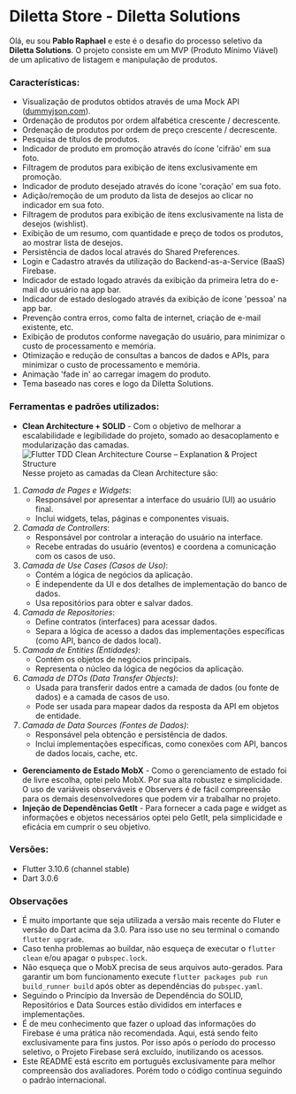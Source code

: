 #  Diletta Store - Diletta Solutions
Olá, eu sou **Pablo Raphael** e este é o desafio do processo seletivo da **Diletta Solutions**.
O projeto consiste em um MVP (Produto Mínimo Viável) de um aplicativo de listagem e manipulação de produtos.

### **Características**:
* Visualização de produtos obtidos através de uma Mock API ([dummyjson.com](https://dummyjson.com/)).
* Ordenação de produtos por ordem alfabética crescente / decrescente.
* Ordenação de produtos por ordem de preço crescente / decrescente.
* Pesquisa de títulos de produtos.
* Indicador de produto em promoção através do ícone 'cifrão' em sua foto.
* Filtragem de produtos para exibição de itens exclusivamente em promoção.
* Indicador de produto desejado através do ícone 'coração' em sua foto.
* Adição/remoção de um produto da lista de desejos ao clicar no indicador em sua foto.
* Filtragem de produtos para exibição de itens exclusivamente na lista de desejos (wishlist).
* Exibição de um resumo, com quantidade e preço de todos os produtos, ao mostrar lista de desejos.
* Persistência de dados local através do Shared Preferences.
* Login e Cadastro através da utilização do Backend-as-a-Service (BaaS) Firebase.
* Indicador de estado logado através da exibição da primeira letra do e-mail do usuário na app bar.
* Indicador de estado deslogado através da exibição de ícone 'pessoa' na app bar.
* Prevenção contra erros, como falta de internet, criação de e-mail existente, etc.
* Exibição de produtos conforme navegação do usuário, para minimizar o custo de processamento e memória.
* Otimização e redução de consultas a bancos de dados e APIs, para minimizar o custo de processamento e memória.
* Animação 'fade in' ao carregar imagem do produto.
* Tema baseado nas cores e logo da Diletta Solutions.

### Ferramentas e padrões utilizados:
- **Clean Architecture + SOLID** - Com o objetivo de melhorar a escalabilidade e legibilidade do projeto, somado ao desacoplamento e modularização das camadas.
  ![Flutter TDD Clean Architecture Course – Explanation & Project Structure](https://i0.wp.com/resocoder.com/wp-content/uploads/2019/08/Clean-Architecture-Flutter-Diagram.png?ssl=1)
  Nesse projeto as camadas da Clean Architecture são:
1.  *Camada de Pages e Widgets*:
    -   Responsável por apresentar a interface do usuário (UI) ao usuário final.
    -   Inclui widgets, telas, páginas e componentes visuais.
2.  *Camada de Controllers*:
    -   Responsável por controlar a interação do usuário na interface.
    -   Recebe entradas do usuário (eventos) e coordena a comunicação com os casos de uso.
3.  *Camada de Use Cases (Casos de Uso)*:
    -   Contém a lógica de negócios da aplicação.
    -   É independente da UI e dos detalhes de implementação do banco de dados.
    -   Usa repositórios para obter e salvar dados.
4.  *Camada de Repositories*:
    -   Define contratos (interfaces) para acessar dados.
    -   Separa a lógica de acesso a dados das implementações específicas (como API, banco de dados local).
5.  *Camada de Entities (Entidades)*:
    -   Contém os objetos de negócios principais.
    -   Representa o núcleo da lógica de negócios da aplicação.
6.  *Camada de DTOs (Data Transfer Objects)*:
    -   Usada para transferir dados entre a camada de dados (ou fonte de dados) e a camada de casos de uso.
    - Pode ser usada para mapear dados da resposta da API em objetos de entidade.
7.  *Camada de Data Sources (Fontes de Dados)*:
    -   Responsável pela obtenção e persistência de dados.
    -   Inclui implementações específicas, como conexões com API, bancos de dados locais, cache, etc.
- **Gerenciamento de Estado MobX** - Como o gerenciamento de estado foi de livre escolha, optei pelo MobX. Por sua alta robustez e simplicidade. O uso de variáveis observáveis e Observers é de fácil compreensão para os demais desenvolvedores que podem vir a trabalhar no projeto.
- **Injeção de Dependências GetIt** - Para fornecer a cada page e widget as informações e objetos necessários optei pelo GetIt, pela simplicidade e eficácia em cumprir o seu objetivo.

### Versões:
- Flutter  3.10.6 (channel stable)
- Dart 3.0.6

### Observações
- É muito importante que seja utilizada a versão mais recente do Fluter e versão do Dart acima da 3.0. Para isso use no seu terminal o comando `flutter upgrade`.
- Caso tenha problemas ao buildar, não esqueça de executar o `flutter clean` e/ou apagar o `pubspec.lock`.
- Não esqueça que o MobX precisa de seus arquivos auto-gerados. Para garantir um bom funcionamento execute `flutter packages pub run build_runner build` após obter as dependências do `pubspec.yaml`.
- Seguindo o Princípio da Inversão de Dependência do SOLID, Repositórios e Data Sources estão divididos em interfaces e implementações.
- É de meu conhecimento que fazer o upload das informações do Firebase é uma prática não recomendada. Aqui, está sendo feito exclusivamente para fins justos. Por isso após o período do processo seletivo, o Projeto Firebase será excluído, inutilizando os acessos.
- Este README está escrito em português exclusivamente para melhor compreensão dos avaliadores. Porém todo o código continua seguindo o padrão internacional.